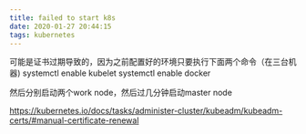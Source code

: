 ```yaml
---
title: failed to start k8s
date: 2020-01-27 20:44:15
tags: kubernetes
---
```


可能是证书过期导致的，因为之前配置好的环境只要执行下面两个命令（在三台机器)
systemctl enable kubelet
systemctl enable docker

然后分别启动两个work node，然后过几分钟启动master node

https://kubernetes.io/docs/tasks/administer-cluster/kubeadm/kubeadm-certs/#manual-certificate-renewal